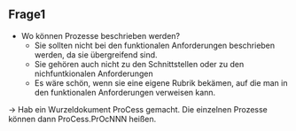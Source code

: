 
## Frage1
 * Wo können Prozesse beschrieben werden?
   * Sie sollten nicht bei den funktionalen Anforderungen beschrieben werden, da sie übergreifend sind.
   * Sie gehören auch nicht zu den Schnittstellen oder zu den nichfuntkionalen Anforderungen
   * Es wäre schön, wenn sie eine eigene Rubrik bekämen, auf die man in den funktionalen Anforderungen verweisen kann.

-> Hab ein Wurzeldokument ProCess gemacht. Die einzelnen Prozesse können dann ProCess.PrOcNNN heißen.

